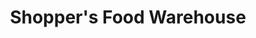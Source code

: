 ---
title: "Shopper's Food Warehouse"
url: /windsor-mill/shoppers-food-warehouse/
shop: supermarket
---